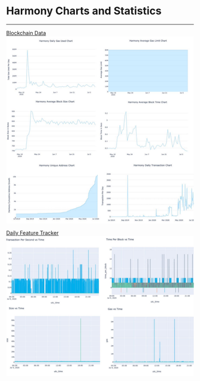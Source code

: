# Harmony Charts and Statistics

---

[Blockchain Data](graphs/transparency_report/index.md)
<img src="thumbnail/blockchain.jpeg?raw=true"/>

[Daily Feature Tracker](notebooks/explorer_mini_logs/index.md)
<img src="thumbnail/feature.jpeg?raw=true"/>



